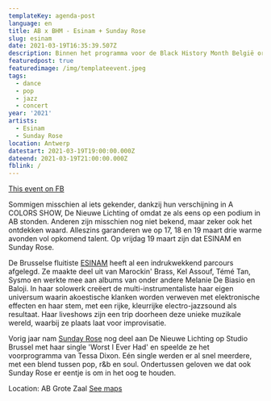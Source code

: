 ```yaml
---
templateKey: agenda-post
language: en
title: AB x BHM - Esinam + Sunday Rose
slug: esinam
date: 2021-03-19T16:35:39.507Z
description: Binnen het programma voor de Black History Month België organiseren we 3 uitzendingen op de AB-Facebookpagina waarin we een reeks veelbelovende zwarte artiesten voorstellen.
featuredpost: true
featuredimage: /img/templateevent.jpeg
tags:
  - dance
  - pop
  - jazz
  - concert
year: '2021'
artists:
  - Esinam
  - Sunday Rose
location: Antwerp
datestart: 2021-03-19T19:00:00.000Z
dateend: 2021-03-19T21:00:00.000Z
fblink: /
---
```

[This event on FB](https://www.facebook.com/events/2828525130692895/)

Sommigen misschien al iets gekender, dankzij hun verschijning in A COLORS SHOW, De Nieuwe Lichting of omdat ze als eens op een podium in AB stonden. Anderen zijn misschien nog niet bekend, maar zeker ook het ontdekken waard. Alleszins garanderen we op 17, 18 en 19 maart drie warme avonden vol opkomend talent. Op vrijdag 19 maart zijn dat ESINAM en Sunday Rose.

De Brusselse fluitiste [ESINAM](https://www.facebook.com/SundayyRose) heeft al een indrukwekkend parcours afgelegd. Ze maakte deel uit van Marockin' Brass, Kel Assouf, Témé Tan, Sysmo en werkte mee aan albums van onder andere Melanie De Biasio en Baloji. In haar solowerk creëert de multi-instrumentaliste haar eigen universum waarin akoestische klanken worden verweven met elektronische effecten en haar stem, met een rijke, kleurrijke electro-jazzsound als resultaat. Haar liveshows zijn een trip doorheen deze unieke muzikale wereld, waarbij ze plaats laat voor improvisatie.

Vorig jaar nam [Sunday Rose](https://www.facebook.com/SundayyRose) nog deel aan De Nieuwe Lichting op Studio Brussel met haar single 'Worst I Ever Had' en speelde ze het voorprogramma van Tessa Dixon. Eén single werden er al snel meerdere, met een blend tussen pop, r&b en soul. Ondertussen geloven we dat ook Sunday Rose er eentje is om in het oog te houden.

Location: AB Grote Zaal
[See maps](https://goo.gl/maps/KBSvH8naD44b5HUc6)
